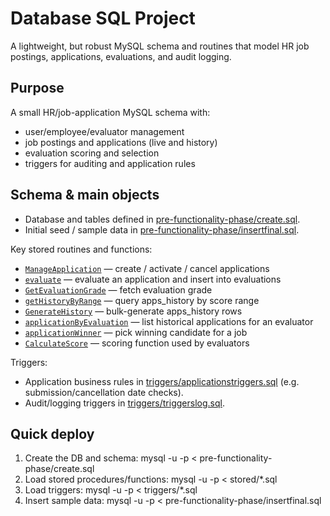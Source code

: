 # Database SQL Project

A lightweight, but robust MySQL schema and routines that model HR job postings, applications, evaluations, and audit logging.

## Purpose
A small HR/job-application MySQL schema with:
- user/employee/evaluator management
- job postings and applications (live and history)
- evaluation scoring and selection
- triggers for auditing and application rules

## Schema & main objects
- Database and tables defined in [pre-functionality-phase/create.sql](pre-functionality-phase/create.sql).
- Initial seed / sample data in [pre-functionality-phase/insertfinal.sql](pre-functionality-phase/insertfinal.sql).

Key stored routines and functions:
- [`ManageApplication`](stored/manage_application.sql) — create / activate / cancel applications
- [`evaluate`](stored/evaluate.sql) — evaluate an application and insert into evaluations
- [`GetEvaluationGrade`](stored/evaluation_stored.sql) — fetch evaluation grade
- [`getHistoryByRange`](stored/historybyrange.sql) — query apps_history by score range
- [`GenerateHistory`](stored/generate_history.sql) — bulk-generate apps_history rows
- [`applicationByEvaluation`](stored/applicationbyeval.sql) — list historical applications for an evaluator
- [`applicationWinner`](stored/applicationwinner.sql) — pick winning candidate for a job
- [`CalculateScore`](stored/calculategrade.sql) — scoring function used by evaluators

Triggers:
- Application business rules in [triggers/applicationstriggers.sql](/triggers/applicationstriggers.sql) (e.g. submission/cancellation date checks).
- Audit/logging triggers in [triggers/triggerslog.sql](/triggers/triggerslog.sql).

## Quick deploy
1. Create the DB and schema:
   mysql -u <user> -p < pre-functionality-phase/create.sql
2. Load stored procedures/functions:
   mysql -u <user> -p < stored/*.sql
3. Load triggers:
   mysql -u <user> -p < triggers/*.sql
4. Insert sample data:
   mysql -u <user> -p < pre-functionality-phase/insertfinal.sql
